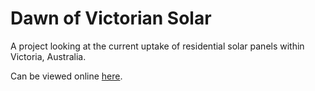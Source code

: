 # Dawn of Victorian Solar
A project looking at the current uptake of residential solar panels within Victoria, Australia. 

Can be viewed online [here](https://rpubs.com/s3998599/assignment3).
